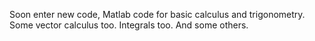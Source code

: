 Soon enter new code, Matlab code for basic calculus and trigonometry. Some vector calculus too. Integrals too.
And some others.

